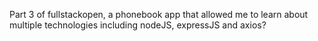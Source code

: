 Part 3 of fullstackopen, a phonebook app that allowed me to learn about multiple technologies including nodeJS, expressJS and axios?
